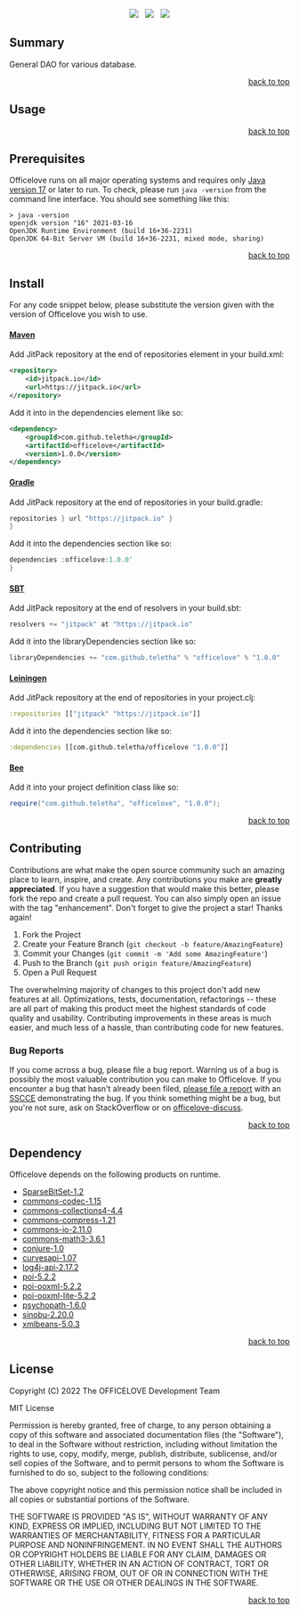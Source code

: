 <p align="center">
    <a href="https://docs.oracle.com/en/java/javase/17/"><img src="https://img.shields.io/badge/Java-Release%2017-green"/></a>
    <span>&nbsp;</span>
    <a href="https://jitpack.io/#teletha/officelove"><img src="https://img.shields.io/jitpack/v/github/teletha/officelove?label=Repository&color=green"></a>
    <span>&nbsp;</span>
    <a href="https://teletha.github.io/officelove"><img src="https://img.shields.io/website.svg?down_color=red&down_message=CLOSE&label=Official%20Site&up_color=green&up_message=OPEN&url=https%3A%2F%2Fteletha.github.io%2Fofficelove"></a>
</p>


## Summary
General DAO for various database.
<p align="right"><a href="#top">back to top</a></p>


## Usage

<p align="right"><a href="#top">back to top</a></p>


## Prerequisites
Officelove runs on all major operating systems and requires only [Java version 17](https://docs.oracle.com/en/java/javase/17/) or later to run.
To check, please run `java -version` from the command line interface. You should see something like this:
```
> java -version
openjdk version "16" 2021-03-16
OpenJDK Runtime Environment (build 16+36-2231)
OpenJDK 64-Bit Server VM (build 16+36-2231, mixed mode, sharing)
```
<p align="right"><a href="#top">back to top</a></p>

## Install
For any code snippet below, please substitute the version given with the version of Officelove you wish to use.
#### [Maven](https://maven.apache.org/)
Add JitPack repository at the end of repositories element in your build.xml:
```xml
<repository>
    <id>jitpack.io</id>
    <url>https://jitpack.io</url>
</repository>
```
Add it into in the dependencies element like so:
```xml
<dependency>
    <groupId>com.github.teletha</groupId>
    <artifactId>officelove</artifactId>
    <version>1.0.0</version>
</dependency>
```
#### [Gradle](https://gradle.org/)
Add JitPack repository at the end of repositories in your build.gradle:
```gradle
repositories } url "https://jitpack.io" }
}
```
Add it into the dependencies section like so:
```gradle
dependencies :officelove:1.0.0'
}
```
#### [SBT](https://www.scala-sbt.org/)
Add JitPack repository at the end of resolvers in your build.sbt:
```scala
resolvers += "jitpack" at "https://jitpack.io"
```
Add it into the libraryDependencies section like so:
```scala
libraryDependencies += "com.github.teletha" % "officelove" % "1.0.0"
```
#### [Leiningen](https://leiningen.org/)
Add JitPack repository at the end of repositories in your project.clj:
```clj
:repositories [["jitpack" "https://jitpack.io"]]
```
Add it into the dependencies section like so:
```clj
:dependencies [[com.github.teletha/officelove "1.0.0"]]
```
#### [Bee](https://teletha.github.io/bee)
Add it into your project definition class like so:
```java
require("com.github.teletha", "officelove", "1.0.0");
```
<p align="right"><a href="#top">back to top</a></p>


## Contributing
Contributions are what make the open source community such an amazing place to learn, inspire, and create. Any contributions you make are **greatly appreciated**.
If you have a suggestion that would make this better, please fork the repo and create a pull request. You can also simply open an issue with the tag "enhancement".
Don't forget to give the project a star! Thanks again!

1. Fork the Project
2. Create your Feature Branch (`git checkout -b feature/AmazingFeature`)
3. Commit your Changes (`git commit -m 'Add some AmazingFeature'`)
4. Push to the Branch (`git push origin feature/AmazingFeature`)
5. Open a Pull Request

The overwhelming majority of changes to this project don't add new features at all. Optimizations, tests, documentation, refactorings -- these are all part of making this product meet the highest standards of code quality and usability.
Contributing improvements in these areas is much easier, and much less of a hassle, than contributing code for new features.

### Bug Reports
If you come across a bug, please file a bug report. Warning us of a bug is possibly the most valuable contribution you can make to Officelove.
If you encounter a bug that hasn't already been filed, [please file a report](https://github.com/teletha/officelove/issues/new) with an [SSCCE](http://sscce.org/) demonstrating the bug.
If you think something might be a bug, but you're not sure, ask on StackOverflow or on [officelove-discuss](https://github.com/teletha/officelove/discussions).
<p align="right"><a href="#top">back to top</a></p>


## Dependency
Officelove depends on the following products on runtime.
* [SparseBitSet-1.2](https://mvnrepository.com/artifact/com.zaxxer/SparseBitSet/1.2)
* [commons-codec-1.15](https://mvnrepository.com/artifact/commons-codec/commons-codec/1.15)
* [commons-collections4-4.4](https://mvnrepository.com/artifact/org.apache.commons/commons-collections4/4.4)
* [commons-compress-1.21](https://mvnrepository.com/artifact/org.apache.commons/commons-compress/1.21)
* [commons-io-2.11.0](https://mvnrepository.com/artifact/commons-io/commons-io/2.11.0)
* [commons-math3-3.6.1](https://mvnrepository.com/artifact/org.apache.commons/commons-math3/3.6.1)
* [conjure-1.0](https://mvnrepository.com/artifact/com.github.teletha/conjure/1.0)
* [curvesapi-1.07](https://mvnrepository.com/artifact/com.github.virtuald/curvesapi/1.07)
* [log4j-api-2.17.2](https://mvnrepository.com/artifact/org.apache.logging.log4j/log4j-api/2.17.2)
* [poi-5.2.2](https://mvnrepository.com/artifact/org.apache.poi/poi/5.2.2)
* [poi-ooxml-5.2.2](https://mvnrepository.com/artifact/org.apache.poi/poi-ooxml/5.2.2)
* [poi-ooxml-lite-5.2.2](https://mvnrepository.com/artifact/org.apache.poi/poi-ooxml-lite/5.2.2)
* [psychopath-1.6.0](https://mvnrepository.com/artifact/com.github.teletha/psychopath/1.6.0)
* [sinobu-2.20.0](https://mvnrepository.com/artifact/com.github.teletha/sinobu/2.20.0)
* [xmlbeans-5.0.3](https://mvnrepository.com/artifact/org.apache.xmlbeans/xmlbeans/5.0.3)
<p align="right"><a href="#top">back to top</a></p>


## License
Copyright (C) 2022 The OFFICELOVE Development Team

MIT License

Permission is hereby granted, free of charge, to any person obtaining a copy
of this software and associated documentation files (the "Software"), to deal
in the Software without restriction, including without limitation the rights
to use, copy, modify, merge, publish, distribute, sublicense, and/or sell
copies of the Software, and to permit persons to whom the Software is
furnished to do so, subject to the following conditions:

The above copyright notice and this permission notice shall be included in all
copies or substantial portions of the Software.

THE SOFTWARE IS PROVIDED "AS IS", WITHOUT WARRANTY OF ANY KIND, EXPRESS OR
IMPLIED, INCLUDING BUT NOT LIMITED TO THE WARRANTIES OF MERCHANTABILITY,
FITNESS FOR A PARTICULAR PURPOSE AND NONINFRINGEMENT. IN NO EVENT SHALL THE
AUTHORS OR COPYRIGHT HOLDERS BE LIABLE FOR ANY CLAIM, DAMAGES OR OTHER
LIABILITY, WHETHER IN AN ACTION OF CONTRACT, TORT OR OTHERWISE, ARISING FROM,
OUT OF OR IN CONNECTION WITH THE SOFTWARE OR THE USE OR OTHER DEALINGS IN THE
SOFTWARE.
<p align="right"><a href="#top">back to top</a></p>